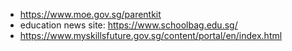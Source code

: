 - https://www.moe.gov.sg/parentkit
- education news site: https://www.schoolbag.edu.sg/
- https://www.myskillsfuture.gov.sg/content/portal/en/index.html